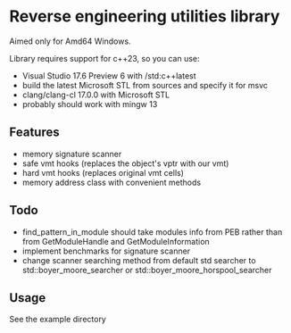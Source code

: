 # Reverse engineering utilities library

Aimed only for Amd64 Windows.

Library requires support for c++23, so you can use:

* Visual Studio 17.6 Preview 6 with /std:c++latest
* build the latest Microsoft STL from sources and specify it for msvc
* clang/clang-cl 17.0.0 with Microsoft STL
* probably should work with mingw 13

## Features

* memory signature scanner
* safe vmt hooks (replaces the object's vptr with our vmt)
* hard vmt hooks (replaces original vmt cells)
* memory address class with convenient methods

## Todo

* find_pattern_in_module should take modules info from PEB
  rather than from GetModuleHandle and GetModuleInformation
* implement benchmarks for signature scanner
* change scanner searching method from default std searcher to
  std::boyer_moore_searcher or std::boyer_moore_horspool_searcher

## Usage

See the example directory